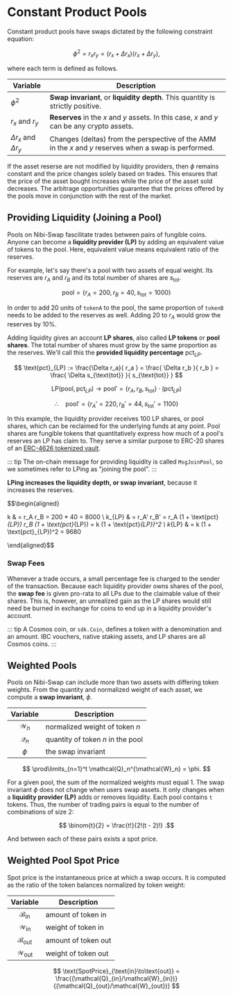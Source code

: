 # Constant Product Pools

Constant product pools have swaps dictated by the following constraint equation:  

$$
\phi^2 = r_x r_y = (r_x + \Delta r_x) (r_x + \Delta r_y) , 
$$

where each term is defined as follows.

| Variable | Description  |
| -- | -- | 
| $\phi^2$ | **Swap invariant**, or **liquidity depth**. This quantity is strictly positive. | 
| $r_x$ and $r_y$ | **Reserves** in the $x$ and $y$ assets. In this case, $x$ and $y$ can be any crypto assets. | 
| $\Delta r_x$ and $\Delta r_y$ | Changes (deltas) from the perspective of the AMM in the $x$ and $y$ reserves when a swap is performed. |


If the asset reserse are not modified by liquidity providers, then $\phi$ remains constant and the price changes solely based on trades. This ensures that the price of the asset bought increases while the price of the asset sold decreases. The arbitrage opportunities guarantee that the prices offered by the pools move in conjunction with the rest of the market.

## Providing Liquidity (Joining a Pool)

Pools on Nibi-Swap fascilitate trades between pairs of fungible coins.  Anyone can become a **liquidity provider (LP)** by adding an equivalent value of tokens to the pool. Here, equivalent value means equivalent ratio of the reserves. 

For example, let's say there's a pool with two assets of equal weight. Its reserves are $r_A$ and $r_B$ and its total number of shares are $s_{\text{tot}}$.

$$ \text{pool} = \{ r_A = 200, r_B=40, s_{\text{tot}}=1000 \}$$


In order to add 20 units of `tokenA` to the pool, the same proportion of `tokenB` needs to be added to the reserves as well. Adding 20 to $r_A$ would grow the reserves by 10\%.

Adding liquidity gives an account **LP shares**, also called **LP tokens** or  **pool shares**. The total number of shares must grow by the same proportion as the reserves. We'll call this the **provided liquidity percentage** $\text{pct}_{LP}$. 

$$ 
\text{pct}_{LP} := \frac{\Delta r_a}{ r_a } 
= \frac{ \Delta r_b }{ r_b }
= \frac{ \Delta s_{\text{tot}} }{ s_{\text{tot}} }
$$

$$
\text{LP}(\text{pool}, \text{pct}_{LP}) \to \text{pool}' = \{ r_A , r_B , s_{\text{tot}} \} \cdot (\text{pct}_{LP})
$$

$$
\therefore\quad \text{pool}' = \{ r_A' = 220, r_B'=44, s_{\text{tot}}'=1100 \}
$$

In this example, the liquidity provider receives 100 LP shares, or pool shares, which can be reclaimed for the underlying funds at any point. Pool shares are fungible tokens that quantitatively express how much of a pool's reserves an LP has claim to. They serve a similar purpose to ERC-20 shares of an [ERC-4626 tokenized vault](https://eips.ethereum.org/EIPS/eip-4626). 


::: tip
The on-chain message for providing liquidity is called `MsgJoinPool`, so we sometimes refer to LPing as "joining the pool".
:::

**LPing increases the liquidity depth, or swap invariant**, because it increases the reserves.

$$\begin{aligned}

k & = r_A r_B = 200 * 40 = 8000 \\ 
k_{LP} & = r_A' r_B' = r_A (1 + \text{pct}_{LP}) r_B (1 + \text{pct}_{LP}) = k (1 + \text{pct}_{LP})^2 \\ 
k_{LP} & = k (1  + \text{pct}_{LP})^2 = 9680

\end{aligned}$$



### Swap Fees

Whenever a trade occurs, a small percentage fee is charged to the sender of the transaction. Because each liquidity provider owns shares of the pool, the **swap fee** is given pro-rata to all LPs due to the claimable value of their shares. This is, however, an unrealized gain as the LP shares would still need be burned in exchange for coins to end up in a liquidity provider's account.

<!-- Deposit diagram? TODO
totalShares=1000,  Reserves{200 TokenA, 40 TokenB}, with equal weights k=8000
→  
totalShares=1100, sharesOut=100, Reserves{220 TokenA, 44 TokenB}, k=9,680
-->

::: tip
A Cosmos coin, or `sdk.Coin`, defines a token with a denomination and an amount. IBC vouchers, native staking assets, and LP shares are all Cosmos coins. 
:::

## Weighted Pools

Pools on Nibi-Swap can include more than two assets with differing token weights. From the quantity and normalized weight of each asset, we compute a **swap invariant**, $\phi$.

<div align="center">

|  Variable |  Description | 
| :---: | ---  |
| $\mathcal{W}_n$  | normalized weight of token $n$ |
| $\mathcal{Q}_n$  | quantity of token $n$ in the pool |
| $\phi$  | the swap invariant |

</div>

$$ \prod\limits_{n=1}^t \mathcal{Q}_n^{\mathcal{W}_n} = \phi. $$

For a given pool, the sum of the normalized weights must equal 1. The swap invariant $\phi$ does not change when users swap assets. It only changes when a **liquidity provider (LP)** adds or removes liquidity. Each pool contains `t` tokens. Thus, the number of trading pairs is equal to the number of combinations of size 2:

$$ \binom{t}{2} = \frac{t!}{2!(t - 2)!} .$$

And between each of these pairs exists a spot price.

## Weighted Pool Spot Price

Spot price is the instantaneous price at which a swap occurs. It is computed as the ratio of the token balances normalized by token weight:

<div align="center">

|  Variable |  Description | 
| :---: | ---  |
| $\mathcal{B}_{\text{in}}$  | amount of token in |
| $\mathcal{W}_{\text{in}}$  | weight of token in |
| $\mathcal{B}_{\text{out}}$  | amount of token out |
| $\mathcal{W}_{\text{out}}$  | weight of token out |

</div>

$$
\text{SpotPrice}_{\text{in}\to\text{out}} = \frac{(\mathcal{Q}_{in}/\mathcal{W}_{in})}{(\mathcal{Q}_{out}/\mathcal{W}_{out})} 
$$